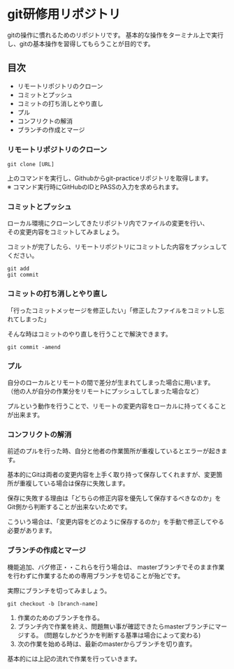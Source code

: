 # git研修用リポジトリ

gitの操作に慣れるためのリポジトリです。
基本的な操作をターミナル上で実行し、gitの基本操作を習得してもらうことが目的です。

## 目次

- リモートリポジトリのクローン
- コミットとプッシュ
- コミットの打ち消しとやり直し
- プル
- コンフリクトの解消
- ブランチの作成とマージ

### リモートリポジトリのクローン

```
git clone [URL]
```
上のコマンドを実行し、Githubからgit-practiceリポジトリを取得します。  
※ コマンド実行時にGitHubのIDとPASSの入力を求められます。

### コミットとプッシュ

ローカル環境にクローンしてきたリポジトリ内でファイルの変更を行い、  
その変更内容をコミットしてみましょう。

コミットが完了したら、リモートリポジトリにコミットした内容をプッシュしてください。

```
git add
git commit
```

### コミットの打ち消しとやり直し

「行ったコミットメッセージを修正したい」「修正したファイルをコミットし忘れてしまった」

そんな時はコミットのやり直しを行うことで解決できます。

```
git commit -amend
```

### プル

自分のローカルとリモートの間で差分が生まれてしまった場合に用います。  
（他の人が自分の作業分をリモートにプッシュしてしまった場合など）

プルという動作を行うことで、リモートの変更内容をローカルに持ってくることが出来ます。

### コンフリクトの解消

前述のプルを行った時、自分と他者の作業箇所が重複しているとエラーが起きます。

基本的にGitは両者の変更内容を上手く取り持って保存してくれますが、変更箇所が重複している場合は保存に失敗します。

保存に失敗する理由は「どちらの修正内容を優先して保存するべきなのか」をGit側から判断することが出来ないためです。

こういう場合は、「変更内容をどのように保存するのか」を手動で修正してやる必要があります。

### ブランチの作成とマージ

機能追加、バグ修正・・これらを行う場合は、
masterブランチでそのまま作業を行わずに作業するための専用ブランチを切ることが殆どです。

実際にブランチを切ってみましょう。
```
git checkout -b [branch-name]
```

1. 作業のためのブランチを作る。
2. ブランチ内で作業を終え、問題無い事が確認できたらmasterブランチにマージする。
(問題なしかどうかを判断する基準は場合によって変わる)
3. 次の作業を始める時は、最新のmasterからブランチを切り直す。

基本的には上記の流れで作業を行っていきます。
